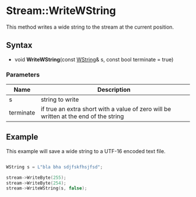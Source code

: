 # Stream::WriteWString #
This method writes a wide string to the stream at the current position.

## Syntax ##
- void **WriteWString**(const [WString](WString.md)& s, const bool terminate = true)

### Parameters ###
| Name | Description |
|---|---|
| s | string to write |
| terminate | if true an extra short with a value of zero will be written at the end of the string |

## Example ##
This example will save a wide string to a UTF-16 encoded text file.

```c++

WString s = L"bla bha sdjfskfhsjfsd";

stream->WriteByte(255);
stream->WriteByte(254);
stream->WriteWString(s, false);

```
